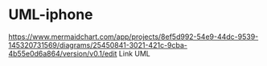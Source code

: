 # UML-iphone
https://www.mermaidchart.com/app/projects/8ef5d992-54e9-44dc-9539-145320731569/diagrams/25450841-3021-421c-9cba-4b55e0d6a864/version/v0.1/edit
Link UML
